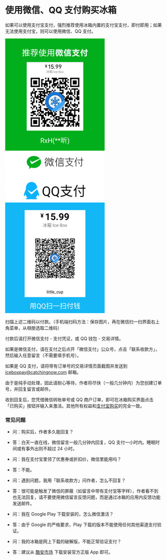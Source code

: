 # 使用微信、QQ 支付购买冰箱

如果可以使用支付宝支付，强烈推荐使用冰箱内置的支付宝支付，即付即用；如果无法使用支付宝，则可以使用微信、QQ 支付。

<img src="/wechatpay.jpg?raw=true" width="320"><img src="/qqpay.jpg?raw=true" width="320">

扫描上述二维码以付款。（手机端扫码方法：保存图片，再在微信扫一扫界面右上角菜单，从相册选取二维码）

付款后请打开微信支付 - 支付凭证，或 QQ 钱包 - 交易详情。

如果是微信支付，请在支付之后点开「微信支付」公众号，点击「联系收款方」，然后输入任意留言（不需要填手机号）。

如果是 QQ 支付，请将带有订单号的交易详情页面截图并发送到 <iceboxpay@catchingnow.com> 邮箱。

由于是纯手动处理，因此请耐心等待，作者将尽快（一般几分钟内）为您创建订单号，并回复留言或邮件。

收到回复后，您凭借微信转账单号或 QQ 商户订单，即可在冰箱购买界面点击「已购买」按钮并输入来激活。其他所有权益和[支付宝购买](https://iceboxdoc.catchingnow.com/%E8%BD%AF%E4%BB%B6%E8%B4%AD%E4%B9%B0%E8%AF%B4%E6%98%8E)的完全一致。

### 常见问题

- 问：购买后，作者多久能回复？
- 答：白天一直在线，微信留言一般几分钟内回复，QQ 支付一小时内。睡眠时间或有事外出则不超过 24 小时。

- 问：我在支付宝里领了优惠券或折扣价，微信里能用吗？
- 答：不能。

- 问：遇到问题，我用「联系收款方」问作者，怎么不回复？
- 答：很可能是触发了微信的屏蔽（如留言中带有支付宝等字样），作者看不到也无法回复，请不要使用微信留言反馈问题，而是通过冰箱的应用内反馈功能发送邮件。

- 问：我在 Google Play 下载安装的，怎么微信激活？
- 答：由于 Google 的严格要求，Play 下载的版本不能使用任何其他渠道支付验证。

- 问：我的冰箱是网上下载的破解版，不能正常验证支付？
- 答：建议从 [酷安市场](https://coolapk.com/apk/com.catchingnow.icebox) 下载安装官方正版 App 即可。

